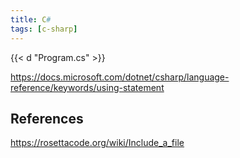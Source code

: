 ```yaml
---
title: C#
tags: [c-sharp]
---
```


{{< d "Program.cs" >}}

<https://docs.microsoft.com/dotnet/csharp/language-reference/keywords/using-statement>

## References

<https://rosettacode.org/wiki/Include_a_file>
